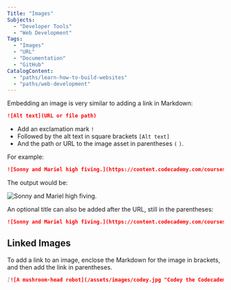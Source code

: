 ```yaml
---
Title: "Images"
Subjects:
  - "Developer Tools"
  - "Web Development"
Tags: 
  - "Images"
  - "URL"
  - "Documentation"
  - "GitHub"
CatalogContent:
  - "paths/learn-how-to-build-websites"
  - "paths/web-development"
---
```


Embedding an image is very similar to adding a link in Markdown:

```markdown
![Alt text](URL or file path)
```

- Add an exclamation mark `!`
- Followed by the alt text in square brackets `[Alt text]`
- And the path or URL to the image asset in parentheses `(` `)`. 

For example:

```markdown
![Sonny and Mariel high fiving.](https://content.codecademy.com/courses/learn-cpp/community-challenge/highfive.gif)
```

The output would be:

![Sonny and Mariel high fiving.](https://content.codecademy.com/courses/learn-cpp/community-challenge/highfive.gif)

An optional title can also be added after the URL, still in the parentheses:

```markdown
![Sonny and Mariel high fiving.](https://content.codecademy.com/courses/learn-cpp/community-challenge/highfive.gif "High Five")
```

## Linked Images

To add a link to an image, enclose the Markdown for the image in brackets, and then add the link in parentheses.

```markdown
[![A mushroom-head robot](/assets/images/codey.jpg "Codey the Codecademy mascot")](https://codecademy.com)
```
